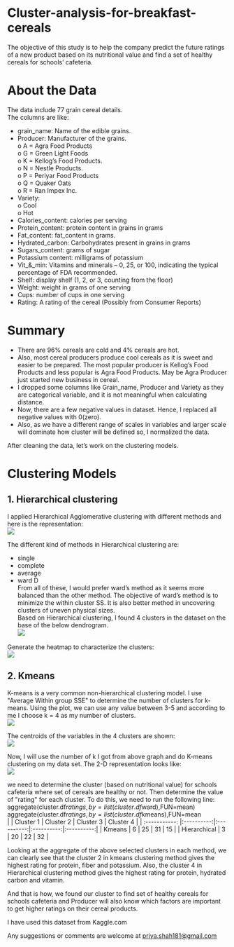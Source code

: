 # Cluster-analysis-for-breakfast-cereals
The objective of this study is to help the company predict the future ratings of a new product based on its nutritional value and find a set of healthy cereals for schools’ cafeteria.

# About the Data
The data include 77 grain cereal details.<br> 
The columns are like:
-	grain_name: Name of the edible grains.<br> 
-	Producer: Manufacturer of the grains.<br> 
o	A = Agra Food Products<br> 
o	G = Green Light Foods<br> 
o	K = Kellog’s Food Products.<br> 
o	N = Nestle Products.<br> 
o	P = Periyar Food Products<br> 
o	Q = Quaker Oats<br> 
o	R = Ran Impex Inc.<br> 
- Variety: <br> 
o	Cool<br> 
o	Hot<br> 
- Calories_content: calories per serving<br> 
- Protein_content: protein content in grains in grams<br> 
-	Fat_content: fat_content in grams.<br> 
-	Hydrated_carbon: Carbohydrates present in grains in grams<br> 
-	Sugars_content: grams of sugar<br> 
-	Potassium content: milligrams of potassium<br> 
-	Vit_&_min: Vitamins and minerals – 0, 25, or 100, indicating the typical percentage of FDA recommended.<br> 
-	Shelf: display shelf (1, 2, or 3, counting from the floor)<br> 
-	Weight: weight in grams of one serving<br> 
-	Cups: number of cups in one serving<br> 
-	Rating: A rating of the cereal (Possibly from Consumer Reports)<br> 

# Summary
- There are 96% cereals are cold and 4% cereals are hot.
- Also, most cereal producers produce cool cereals as it is sweet and easier to be prepared. The most popular producer is Kellog’s Food Products and less popular is Agra Food Products. May be Agra Producer just started new business in cereal.
- I dropped some columns like Grain_name, Producer and Variety as they are categorical variable, and it is not meaningful when calculating distance.
- Now, there are a few negative values in dataset. Hence, I replaced all negative values with 0(zero).
- Also, as we have a different range of scales in variables and larger scale will dominate how cluster will be defined so, I normalized the data.<br>

After cleaning the data, let’s work on the clustering models.

# Clustering Models
## 1. Hierarchical clustering
I applied Hierarchical Agglomerative clustering with different methods and here is the representation:<br>
![](images/dendrograms.JPG)

The different kind of methods in Hierarchical clustering are:
- single
- complete
- average
- ward D <br>
From all of these, I would prefer ward’s method as it seems more balanced than the other method. The objective of ward’s method is to minimize the within cluster SS. It is also better method in uncovering clusters of uneven physical sizes.<br>
Based on Hierarchical clustering, I found 4 clusters in the dataset on the base of the below dendrogram. <br>
![](images/ward.png)

Generate the heatmap to characterize the clusters: <br>
![](images/heatmap.png)

## 2. Kmeans
K-means is a very common non-hierarchical clustering model. I use "Average Within group SSE" to determine the number of clusters for k-means. Using the plot, we can use any value between 3-5 and according to me I choose k = 4 as my number of clusters.<br>
![](images/kmeans.png)

The centroids of the variables in the 4 clusters are shown: <br>
![](images/centroid_plot.png)

Now, I will use the number of k I got from above graph and do K-means clustering on my data set. The 2-D representation looks like:<br>
![](images/cluster_plot.png)

we need to determine the cluster (based on nutritional value) for schools cafeteria where set of cereals are healthy or not. Then determine the value of "rating" for each cluster. To do this, we need to run the following line:<br>
aggregate(cluster.df$ratings,by=list(cluster.df$ward),FUN=mean) <br>
aggregate(cluster.df$ratings,by=list(cluster.df$kmeans),FUN=mean <br>
|               | Cluster 1  | Cluster 2  | Cluster 3  | Cluster 4  |
| :-----------: |:----------:|:----------:|:----------:|:----------:|
| Kmeans        | 6 | 25 | 31 | 15 |
| Hierarchical  | 3 | 20 | 22 | 32 |

Looking at the aggregate of the above selected clusters in each method, we can clearly see that the cluster 2 in kmeans clustering method gives the highest rating for protein, fiber and potassium. Also, the cluster 4 in Hierarchical clustering method gives the highest rating for protein, hydrated carbon and vitamin. <br>

And that is how, we found our cluster to find set of healthy cereals for schools cafeteria and Producer will also know which factors are important to get higher ratings on their cereal products. <br>

I have used this dataset from Kaggle.com

Any suggestions or comments are welcome at priya.shah181@gmail.com

